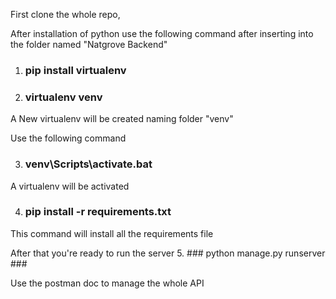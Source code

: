 First clone the whole repo,

After installation of python use the following command after inserting into the folder named "Natgrove Backend"
1. ### pip install virtualenv ###
2. ### virtualenv venv ###
A New virtualenv will be created naming folder "venv"

Use the following command

3. ### venv\Scripts\activate.bat ###

A virtualenv will be activated

4. ### pip install -r requirements.txt ###
This command will install all the requirements file

After that you're ready to run the server
5. ### python manage.py runserver ###

Use the postman doc to manage the whole API
